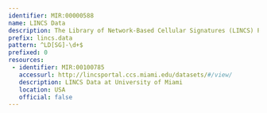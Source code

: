 ```yaml
---
identifier: MIR:00000588
name: LINCS Data
description: The Library of Network-Based Cellular Signatures (LINCS) Program aims to create a network-based understanding of biology by cataloguing changes in gene expression and other cellular processes that occur when cells are exposed to perturbing agents. The data is organized and available as datasets, each including experimental data, metadata and a description of the dataset and assay. The dataset group comprises datasets for the same experiment but with different data level results (data processed to a different level).
prefix: lincs.data
pattern: ^LD[SG]-\d+$
prefixed: 0
resources:
 - identifier: MIR:00100785
   accessurl: http://lincsportal.ccs.miami.edu/datasets/#/view/
   description: LINCS Data at University of Miami
   location: USA
   official: false
---
```

